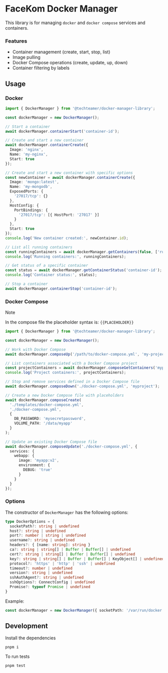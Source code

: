 # FaceKom Docker Manager

This library is for managing `docker` and `docker compose` services and containers.

### Features

- Container management (create, start, stop, list)
- Image pulling
- Docker Compose operations (create, update, up, down)
- Container filtering by labels

## Usage

### Docker
```ts
import { DockerManager } from '@techteamer/docker-manager-library';

const dockerManager = new DockerManager();

// Start a container
await dockerManager.containerStart('container-id');

// Create and start a new container
await dockerManager.containerCreate({
  Image: 'nginx',
  Name: 'my-nginx',
  Start: true
});

// Create and start a new container with specific options
const newContainer = await dockerManager.containerCreate({
  Image: 'mongo:latest',
  Name: 'my-mongodb',
  ExposedPorts: {
    '27017/tcp': {}
  },
  HostConfig: {
    PortBindings: {
      '27017/tcp': [{ HostPort: '27017' }]
    }
  },
  Start: true
});
console.log('New container created:', newContainer.id);

// List all running containers
const runningContainers = await dockerManager.getContainers(false, ['running']);
console.log('Running containers:', runningContainers);

// Get status of a specific container
const status = await dockerManager.getContainerStatus('container-id');
console.log('Container status:', status);

// Stop a container
await dockerManager.containerStop('container-id');
```

### Docker Compose

> [!NOTE]
> In the compose file the placeholder syntax is: `{{PLACEHOLDER}}`

```ts
import { DockerManager } from '@techteamer/docker-manager-library';

const dockerManager = new DockerManager();

// Work with Docker Compose
await dockerManager.composeUp('/path/to/docker-compose.yml', 'my-project');

// List containers associated with a Docker Compose project
const projectContainers = await dockerManager.composeGetContainers('myproject');
console.log('Project containers:', projectContainers);

// Stop and remove services defined in a Docker Compose file
await dockerManager.composeDown('./docker-compose.yml', 'myproject');

// Create a new Docker Compose file with placeholders
await dockerManager.composeCreate(
  './templates/docker-compose.yml',
  './docker-compose.yml',
  {
    DB_PASSWORD: 'mysecretpassword',
    VOLUME_PATH: '/data/myapp'
  }
);

// Update an existing Docker Compose file
await dockerManager.composeUpdate('./docker-compose.yml', {
  services: {
    webapp: {
      image: 'myapp:v2',
      environment: {
        DEBUG: 'true'
      }
    }
  }
});
```

### Options

The constructor of `DockerManager` has the following options: 

```ts
type DockerOptions = {
  socketPath?: string | undefined
  host?: string | undefined
  port?: number | string | undefined
  username?: string | undefined
  headers?: { [name: string]: string }
  ca?: string | string[] | Buffer | Buffer[] | undefined
  cert?: string | string[] | Buffer | Buffer[] | undefined
  key?: string | string[] | Buffer | Buffer[] | KeyObject[] | undefined
  protocol?: 'https' | 'http' | 'ssh' | undefined
  timeout?: number | undefined
  version?: string | undefined
  sshAuthAgent?: string | undefined
  sshOptions?: ConnectConfig | undefined
  Promise?: typeof Promise | undefined
}
```

Example:

```ts
const dockerManager = new DockerManager({ socketPath: '/var/run/docker.sock' })
```

## Development

Install the dependencies

```
pnpm i
```

To run tests

```
pnpm test